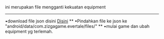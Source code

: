 ini merupakan file mengganti kekuatan equipment
***
•download file json disini [Disini]()
**
•Pindahkan file ke json ke "android/data/com.zizgagame.evertale/files/"
**
•mulai game dan ubah equipment yg terlemah.

